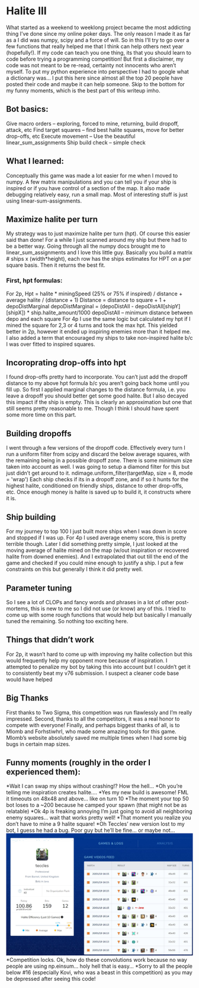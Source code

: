 # Halite III
What started as a weekend to weeklong project became the most addicting thing I’ve done since my online poker days. The only reason I made it as far as a I did was numpy, scipy and a force of will. So in this I’ll try to go over a few functions that really helped me that I think can help others next year (hopefully!). 
If my code can teach you one thing, its that you should learn to code before trying a programming competition! But first a disclaimer, my code was not meant to be re-read, certainty not innocents who aren’t myself. To put my python experience into perspective I had to google what a dictionary was… I put this here since almost all the top 20 people have posted their code and maybe it can help someone. Skip to the bottom for my funny moments, which is the best part of this writeup imho.

## Bot basics:
Give macro orders – exploring, forced to mine, returning, build dropoff, attack, etc
Find target squares – find best halite squares, move for better drop-offs, etc
Execute movement – Use the beautiful linear_sum_assignments
Ship build check – simple check

## What I learned:
Conceptually this game was made a lot easier for me when I moved to numpy. A few matrix manipulations and you can tell you if your ship is inspired or if you have control of a section of the map. It also made debugging relatively easy, run a small map. Most of interesting stuff is just using linear-sum-assignments.

## Maximize halite per turn
My strategy was to just maximize halite per turn (hpt). Of course this easier said than done! For a while I just scanned around my ship but there had to be a better way. Going through all the numpy docs brought me to linear_sum_assignments and I love this little guy. Basically you build a matrix # ships x (width*height), each row has the ships estimates for HPT on a per square basis. Then it returns the best fit. 

### First, hpt formulas:
For 2p, 
Hpt = halite * miningSpeed (25% or 75% if inspired) / distance + average halite / (distance + 1)
Distance = distance to square + 1 + depoDistMarginal
depoDistMarginal = (depoDistAll - depoDistAll[shipY][shipX]) * ship.halite_amount/1000
depoDistAll – minimum distance between depo and each square
For 4p I use the same logic but calculated my hpt if I mined the square for 2,3 or 4 turns and took the max hpt. This yielded better in 2p, however it ended up inspiring enemies more than it helped me. I also added a term that encouraged my ships to take non-inspired halite b/c I was over fitted to inspired squares.

## Incoroprating drop-offs into hpt
I found drop-offs pretty hard to incorporate. You can’t just add the dropoff distance to my above hpt formula b/c you aren’t going back home until you fill up. So first I applied marginal changes to the distance formula, i.e. you leave a dropoff you should better get some good halite. But I also decayed this impact if the ship is empty. This is clearly an approximation but one that still seems pretty reasonable to me. Though I think I should have spent some more time on this part.

## Building dropoffs
I went through a few versions of the dropoff code. Effectively every turn I run a uniform filter from scipy and discard the below average squares, with the remaining being in a possible dropoff zone. There is some minimum size taken into account as well. I was going to setup a diamond filter for this but just didn’t get around to it. 
ndimage.uniform_filter(targetMap, size = 8, mode = 'wrap')
Each ship checks if its in a dropoff zone, and if so it hunts for the highest halite, conditioned on friendly ships, distance to other drop-offs, etc. Once enough money is halite is saved up to build it, it constructs where it is. 

## Ship building
For my journey to top 100 I just built more ships when I was down in score and stopped if I was up. For 4p I used average enemy score, this is pretty terrible though. Later I did something pretty simple, I just looked at the moving average of halite mined on the map (w/out inspiration or recovered halite from downed enemies). And I extrapolated that out till the end of the game and checked if you could mine enough to justify a ship. I put a few constraints on this but generally I think it did pretty well.

## Parameter tuning
So I see a lot of CLOPs and fancy words and phrases in a lot of other post-mortems, this is new to me so I did not use (or know) any of this. I tried to come up with some rough functions that would help but basically I manually tuned the remaining. So nothing too exciting here.

## Things that didn’t work
For 2p, it wasn’t hard to come up with improving my halite collection but this would frequently help my opponent more because of inspiration. I attempted to penalize my bot by taking this into account but I couldn’t get it to consistently beat my v76 submission. I suspect a cleaner code base would have helped

## Big Thanks
First thanks to Two Sigma, this competition was run flawlessly and I’m really impressed. Second, thanks to all the competitors, it was a real honor to compete with everyone! Finally, and perhaps biggest thanks of all, is to Mlomb and Forhstiwhrl, who made some amazing tools for this game. Mlomb’s website absolutely saved me multiple times when I had some big bugs in certain map sizes. 

## Funny moments (roughly in the order I experienced them):
*Wait I can swap my ships without crashing!? How the hell…
*Oh you’re telling me inspiration creates halite….
*Yes my new build is awesome! FML it timeouts on 48x48 and above… like on turn 10
*The moment your top 50 bot loses to a ~200 because he camped your spawn (that might not be as relatable)
*Ok 4p is freaking annoying I’m just going to avoid all neighboring enemy squares… wait that works pretty well!
*That moment you realize you don’t have to mine a 9 halite square!
*Oh Teccles’ new version lost to my bot, I guess he had a bug. Poor guy but he’ll be fine… or maybe not...
![Funny pic](funny.JPG)
*Competition locks. Ok, how do these convolutions work because no way people are using np.einsum… holy hell that is easy…
*Sorry to all the people below #16 (especially Kovi, who was a beast in this competition) as you may be depressed after seeing this code!
